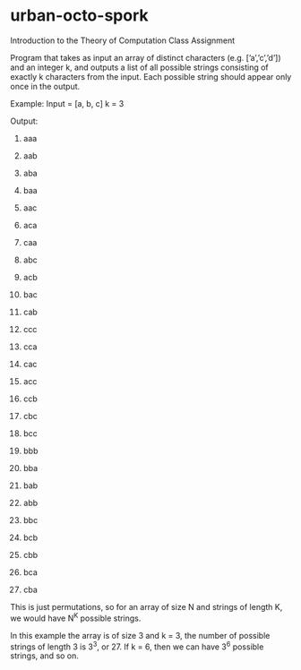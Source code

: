 # urban-octo-spork
Introduction to the Theory of Computation Class Assignment

Program that takes as input an array of distinct characters (e.g. [’a’,’c’,’d’]) and an integer k, and outputs a list of all possible strings consisting of exactly k characters from the input. Each possible string should appear only once in the output.

Example: 
Input = [a, b, c]
k = 3


Output:
1) aaa

2) aab

3) aba

4) baa

5) aac

6) aca

7) caa

8) abc

9) acb

10) bac

11) cab

12) ccc

13) cca

14) cac

15) acc

16) ccb

17) cbc

18) bcc

19) bbb

20) bba

21) bab

22) abb

23) bbc

24) bcb

25) cbb

26) bca

27) cba

This is just permutations, so for an array of size N and strings of length K, we would have N<sup>K</sup> possible strings. 

In this example the array is of size 3 and k = 3, the number of possible strings of length 3 is 3<sup>3</sup>, or 27. If k = 6, then we can have 3<sup>6</sup> possible strings, and so on.

